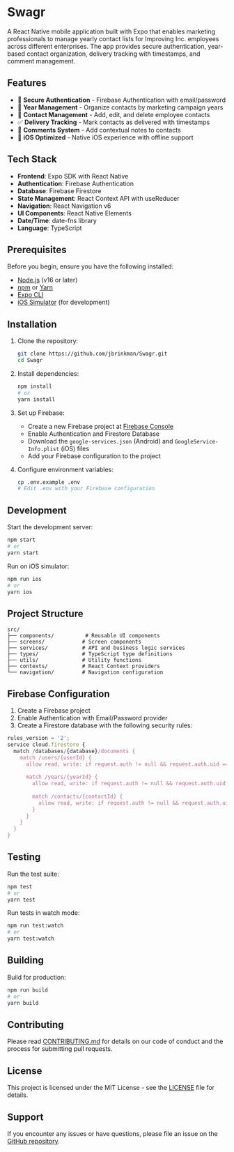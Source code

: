 # Swagr

A React Native mobile application built with Expo that enables marketing professionals to manage yearly contact lists for Improving Inc. employees across different enterprises. The app provides secure authentication, year-based contact organization, delivery tracking with timestamps, and comment management.

## Features

- 🔐 **Secure Authentication** - Firebase Authentication with email/password
- 📅 **Year Management** - Organize contacts by marketing campaign years
- 👥 **Contact Management** - Add, edit, and delete employee contacts
- ✅ **Delivery Tracking** - Mark contacts as delivered with timestamps
- 💬 **Comments System** - Add contextual notes to contacts
- 📱 **iOS Optimized** - Native iOS experience with offline support

## Tech Stack

- **Frontend**: Expo SDK with React Native
- **Authentication**: Firebase Authentication
- **Database**: Firebase Firestore
- **State Management**: React Context API with useReducer
- **Navigation**: React Navigation v6
- **UI Components**: React Native Elements
- **Date/Time**: date-fns library
- **Language**: TypeScript

## Prerequisites

Before you begin, ensure you have the following installed:

- [Node.js](https://nodejs.org/) (v16 or later)
- [npm](https://www.npmjs.com/) or [Yarn](https://yarnpkg.com/)
- [Expo CLI](https://docs.expo.dev/get-started/installation/)
- [iOS Simulator](https://docs.expo.dev/workflow/ios-simulator/) (for development)

## Installation

1. Clone the repository:

   ```bash
   git clone https://github.com/jbrinkman/Swagr.git
   cd Swagr
   ```

2. Install dependencies:

   ```bash
   npm install
   # or
   yarn install
   ```

3. Set up Firebase:
   - Create a new Firebase project at [Firebase Console](https://console.firebase.google.com/)
   - Enable Authentication and Firestore Database
   - Download the `google-services.json` (Android) and `GoogleService-Info.plist` (iOS) files
   - Add your Firebase configuration to the project

4. Configure environment variables:

   ```bash
   cp .env.example .env
   # Edit .env with your Firebase configuration
   ```

## Development

Start the development server:

```bash
npm start
# or
yarn start
```

Run on iOS simulator:

```bash
npm run ios
# or
yarn ios
```

## Project Structure

```
src/
├── components/          # Reusable UI components
├── screens/            # Screen components
├── services/           # API and business logic services
├── types/              # TypeScript type definitions
├── utils/              # Utility functions
├── contexts/           # React Context providers
└── navigation/         # Navigation configuration
```

## Firebase Configuration

1. Create a Firebase project
2. Enable Authentication with Email/Password provider
3. Create a Firestore database with the following security rules:

```javascript
rules_version = '2';
service cloud.firestore {
  match /databases/{database}/documents {
    match /users/{userId} {
      allow read, write: if request.auth != null && request.auth.uid == userId;
      
      match /years/{yearId} {
        allow read, write: if request.auth != null && request.auth.uid == userId;
        
        match /contacts/{contactId} {
          allow read, write: if request.auth != null && request.auth.uid == userId;
        }
      }
    }
  }
}
```

## Testing

Run the test suite:

```bash
npm test
# or
yarn test
```

Run tests in watch mode:

```bash
npm run test:watch
# or
yarn test:watch
```

## Building

Build for production:

```bash
npm run build
# or
yarn build
```

## Contributing

Please read [CONTRIBUTING.md](CONTRIBUTING.md) for details on our code of conduct and the process for submitting pull requests.

## License

This project is licensed under the MIT License - see the [LICENSE](LICENSE) file for details.

## Support

If you encounter any issues or have questions, please file an issue on the [GitHub repository](https://github.com/jbrinkman/Swagr/issues).
